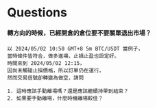 # Questions

#### 轉方向的時候，已經開倉的倉位要不要關單退出市場？
```
以 2024/05/02 10:50 GMT+8 5m BTC/USDT 當例子，
當時條件皆符合，做多進場，止損止盈也設定好。
時間來到 2024/05/02 12:15，
因尚未觸碰止損價格，所以訂單仍在運行，
然而交易信號卻轉變為做空，請問

1. 這時應該手動離場嗎？還是應該繼續持單到結束？
2. 如果要手動離場，什麼時機離場較佳？
```
